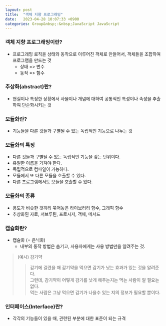 ```yaml
---
layout: post
title:  "객체 지향 프로그래밍"
date:   2023-04-28 10:07:33 +0900
categories: Group&nbsp;:&nbsp;JavaScript JavaScript
---
```


### 객체 지향 프로그래밍이란?

- 프로그래밍 로직을 상태와 동작으로 이루어진 객체로 만들어서, 객체들을 조합하여 프로그램을 만드는 것
    - 상태 => 변수
    - 동작 => 함수

### 추상화(abstract)란?

- 현실이나 특정한 상황에서 사물이나 개념에 대하여 공통적인 특성이나 속성을 추출하여 단순화시키는 것

### 모듈화란?

-  기능들을 다른 것들과 구별될 수 있는 독립적인 기능으로 나누는 것

### 모듈화의 특징

- 다른 것들과 구별될 수 있는 독립적인 기능을 갖는 단위이다.
- 유일한 이름을 가져야 한다.
- 독립적으로 컴파일이 가능하다.
- 모듈에서 또 다른 모듈을 호출할 수 있다.
- 다른 프로그램에서도 모듈을 호출할 수 있다.

### 모듈화의 종류

- 용도가 비슷한 것끼리 묶어놓은 라이브러리 함수, 그래픽 함수
- 추상화된 자료, 서브루틴, 프로시저, 객체, 메서드

### 캡슐화란?

- 캡슐화 (= 은닉화)
    - 내부의 동작 방법은 숨기고, 사용자에게는 사용 방법만을 알려주는 것.

>(예시) 감기약 
>>감기에 걸렸을 때 감기약을 먹으면 감기가 낫는 효과가 있는 것을 알려준다.  
>>그런데, 감기약이 어떻게 감기를 낫게 해주는지는 먹는 사람이 알 필요는 없다.  
>>먹는 사람은 그냥 먹으면 감기가 나을수 있는 지의 정보가 필요할 뿐이다.

### 인터페이스(Interface)란?

- 각각의 기능들이 있을 때, 관련된 부분에 대한 표준이 되는 규격